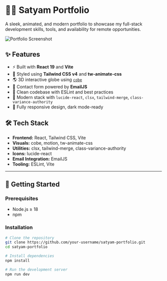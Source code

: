 # 🧑‍💻 Satyam Portfolio

A sleek, animated, and modern portfolio to showcase my full-stack development skills, tools, and availability for remote opportunities.

![Portfolio Screenshot](./assets/preview.png)

## ✨ Features

- ⚡ Built with **React 19** and **Vite**
- 🎨 Styled using **Tailwind CSS v4** and **tw-animate-css**
- 🌎 3D interactive globe using [`cobe`](https://github.com/shuding/cobe)
- 📧 Contact form powered by **EmailJS**
- 🧠 Clean codebase with ESLint and best practices
- 🔧 Modern stack with `lucide-react`, `clsx`, `tailwind-merge`, `class-variance-authority`
- 📱 Fully responsive design, dark mode-ready

## 🛠️ Tech Stack

- **Frontend:** React, Tailwind CSS, Vite
- **Visuals:** cobe, motion, tw-animate-css
- **Utilities:** clsx, tailwind-merge, class-variance-authority
- **Icons:** lucide-react
- **Email Integration:** EmailJS
- **Tooling:** ESLint, Vite

---

## 🚀 Getting Started

### Prerequisites

- Node.js ≥ 18
- npm

### Installation

```bash
# Clone the repository
git clone https://github.com/your-username/satyam-portfolio.git
cd satyam-portfolio

# Install dependencies
npm install

# Run the development server
npm run dev

